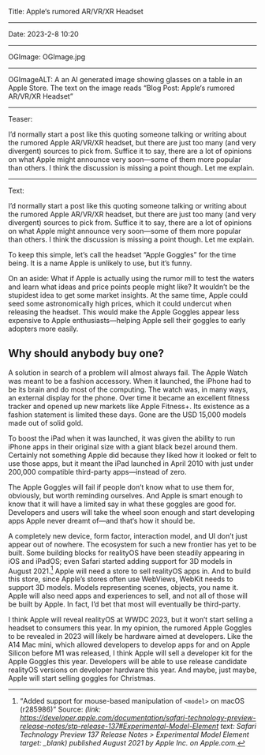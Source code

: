 Title: Apple‘s rumored AR/VR/XR Headset

----

Date: 2023-2-8 10:20

----

OGImage: OGImage.jpg

----

OGImageALT: A an AI generated image showing glasses on a table in an Apple Store. The text on the image reads “Blog Post: Apple‘s rumored AR/VR/XR Headset”

----

Teaser:

I’d normally start a post like this quoting someone talking or writing about the rumored Apple AR/VR/XR headset, but there are just too many (and very divergent) sources to pick from. Suffice it to say, there are a lot of opinions on what Apple might announce very soon—some of them more popular than others. I think the discussion is missing a point though. Let me explain.

----

Text:

I’d normally start a post like this quoting someone talking or writing about the rumored Apple AR/VR/XR headset, but there are just too many (and very divergent) sources to pick from. Suffice it to say, there are a lot of opinions on what Apple might announce very soon—some of them more popular than others. I think the discussion is missing a point though. Let me explain.

To keep this simple, let’s call the headset “Apple Goggles” for the time being. It is a name Apple is unlikely to use, but it’s funny.

On an aside: What if Apple is actually using the rumor mill to test the waters and learn what ideas and price points people might like? It wouldn’t be the stupidest idea to get some market insights. At the same time, Apple could seed some astronomically high prices, which it could undercut when releasing the headset. This would make the Apple Goggles appear less expensive to Apple enthusiasts—helping Apple sell their goggles to early adopters more easily.

## Why should anybody buy one?
A solution in search of a problem will almost always fail. The Apple Watch was meant to be a fashion accessory. When it launched, the iPhone had to be its brain and do most of the computing. The watch was, in many ways, an external display for the phone. Over time it became an excellent fitness tracker and opened up new markets like Apple Fitness+. Its existence as a fashion statement is limited these days. Gone are the USD 15,000 models made out of solid gold.

To boost the iPad when it was launched, it was given the ability to run iPhone apps in their original size with a giant black bezel around them. Certainly not something Apple did because they liked how it looked or felt to use those apps, but it meant the iPad launched in April 2010 with just under 200,000 compatible third-party apps—instead of zero.

The Apple Goggles will fail if people don’t know what to use them for, obviously, but worth reminding ourselves. And Apple is smart enough to know that it will have a limited say in what these goggles are good for. Developers and users will take the wheel soon enough and start developing apps Apple never dreamt of—and that‘s how it should be.

A completely new device, form factor, interaction model, and UI don’t just appear out of nowhere. The ecosystem for such a new frontier has yet to be built. Some building blocks for realityOS have been steadily appearing in iOS and iPadOS; even Safari started adding support for 3D models in August 2021.[^3d] Apple will need a store to sell realityOS apps in. And to build this store, since Apple’s stores often use WebViews, WebKit needs to support 3D models. Models representing scenes, objects, you name it. Apple will also need apps and experiences to sell, and not all of those will be built by Apple. In fact, I’d bet that most will eventually be third-party.

[^3d]: <q cite="https://developer.apple.com/documentation/safari-technology-preview-release-notes/stp-release-137#Experimental-Model-Element">Added support for mouse-based manipulation of `<model>` on macOS (r285986)</q> Source: <cite>(link: https://developer.apple.com/documentation/safari-technology-preview-release-notes/stp-release-137#Experimental-Model-Element text: Safari Technology Preview 137 Release Notes > Experimental Model Element target: _blank) published August 2021 by Apple Inc. on Apple.com.

I think Apple will reveal realityOS at WWDC 2023, but it won’t start selling a headset to consumers this year. In my opinion, the rumored Apple Goggles to be revealed in 2023 will likely be hardware aimed at developers. Like the A14 Mac mini, which allowed developers to develop apps for and on Apple Silicon before M1 was released, I think Apple will sell a developer kit for the Apple Goggles this year. Developers will be able to use release candidate realityOS versions on developer hardware this year. And maybe, just maybe, Apple will start selling goggles for Christmas.
